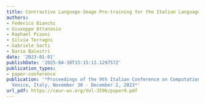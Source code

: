 ```yaml
---
title: Contrastive Language-Image Pre-training for the Italian Language
authors:
- Federico Bianchi
- Giuseppe Attanasio
- Raphael Pisoni
- Silvia Terragni
- Gabriele Sarti
- Dario Balestri
date: '2023-01-01'
publishDate: '2025-04-30T15:15:13.129757Z'
publication_types:
- paper-conference
publication: '*Proceedings of the 9th Italian Conference on Computational Linguistics,
  Venice, Italy, November 30 - December 2, 2023*'
url_pdf: https://ceur-ws.org/Vol-3596/paper9.pdf
---
```


